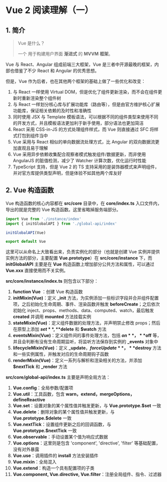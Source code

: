 # Vue 2 阅读理解（一）

## 1. 简介

> Vue 是什么？
> 
>一个 用于构建用户界面 **渐进式** 的 **MVVM** **框架**。

Vue 与 React、Angular 组成前端三大框架，Vue 是三者中开源最晚的框架，内部也借鉴了不少 React 和 Angular 的优秀思想。

但是，Vue 作为后者，也在其他两个框架的基础上做了一些优化和改变：

1. 与 React 一样使用 Virtual DOM，但是优化了组件更新渲染，而不会在组件更新时重新渲染整个组件树
2. 与 React 一样划分核心库与扩展功能库（路由等），但是由官方维护核心扩展功能库，保证相关依赖的及时性和准确性
3. 同时使用 JSX 与 Template 模板语法，可以根据不同的组件类型来使用不同的开发方式，并且模板语法更加利于新手使用，部分语法也更加简洁
4. React 采用 CSS-in-JS 的方式处理组件样式，而 Vue 则直接通过 SFC 将样式打包到组件当中
5. Vue 采用与 React 相似的单向数据流处理方式，比 Angular 的双向数据流更加直观且易于理解
6. Vue 采用异步依赖收集配合观察者模式触发组件/数据更新，而非使用 AngularJS 的脏值检测，减少了 Watcher 计算次数，优化运行时性能
7. TypeScript 支持，但是 Vue 2 的 TS 支持采用的是装饰器模式来声明组件，并对官方库提供类型声明，但是体验不如其他两个库友好

## 2. Vue 构造函数

Vue 构造函数的核心内容都在 **src/core** 目录中，在 **core/index.ts** 入口文件内，导出的就是完整的 Vue 构造函数。这里省略掉服务端部分。

```typescript
import Vue from './instance/index'
import { initGlobalAPI } from './global-api/index'

initGlobalAPI(Vue)

export default Vue
```

这里可以从命名上大致看出来，负责实例化的部分（也就是创建 Vue 实例并提供实例方法的部分，主要配置 **Vue.prototype**）在 **src/core/instance** 下，而 **initGlobalAPI** 主要是在 **Vue** 构造函数上增加部分公共方法和属性，可以通过 **Vue.xxx** 直接使用而不关实例。

**src/core/instance/index.ts** 则包含以下部分：

1.  **function Vue** ：创建 Vue 构造函数
2.  **initMixin(Vue)**：定义 **_init** 方法，为实例添加一些标识字段并合并组件配置项，之后初始化生命周期、事件、渲染函数并触发 **beforeCreate**；之后依次初始化 inject、props、methods、data、computed、watch，最后触发 **created** 并调用 **mounted** 方法挂载实例
3.  **stateMixin(Vue)**：定义组件数据的处理方法，并声明禁止修改 props；然后在原型上添加 **$set**, **$delete** 和 **$watch** 方法
4.  **eventsMixin(Vue)**：定义组件间的事件处理方法，包括 **$on**，**$off** 等，并且会判断有没有生命周期监听，将监听方法保存到实例的 **_events** 对象中
5.  **lifecycleMixin(Vue)**：定义 **_update**，**$forceUpdate**，**$destroy** 方法和一些实例属性，并触发对应的生命周期钩子函数
6.  **renderMixin(Vue)**：定义一系列与解析和渲染相关的方法，并添加 **$nextTick** 和 **_render** 方法

**src/core/global-api/index.ts** 主要是声明全局方法：

1. **Vue.config**：全局参数/配置项
2. **Vue.util**：工具函数，包含 **warn，extend，mergeOptions，defineReactive**
3. **Vue.set**：设置对象的某个属性值并触发更新，与 **Vue.prototype.$set** 一致
4. **Vue.delete**：删除对象的某个属性值并触发更新，与 **Vue.prototype.$delete** 一致
5. **Vue.nextTick**：设置组件更新之后的回调函数，与 **Vue.prototype.$nextTick** 一致
6. **Vue.observable**：手动设置某个值为响应式数据
7. **Vue.options**：这里则是包含 'component', 'directive', 'filter' 等基础配置，没有对外暴露
8. **Vue.use**：调用插件的 **install** 方法安装插件
9. **Vue.mixin**：全局混入
10. **Vue.extend**：构造一个具有配置项的子类
11. **Vue.component, Vue.directive, Vue.filter**：注册全局组件、指令、过滤器



